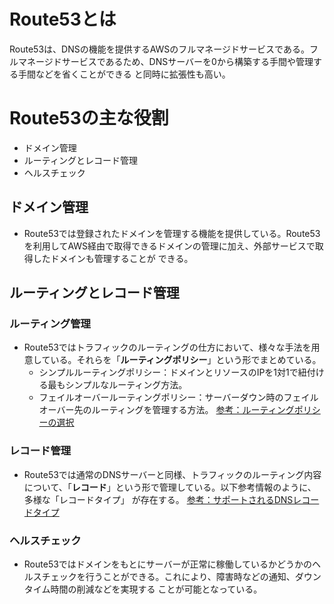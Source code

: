 # Route53とは

Route53は、DNSの機能を提供するAWSのフルマネージドサービスである。フルマネージドサービスであるため、DNSサーバーを0から構築する手間や管理する手間などを省くことができる
と同時に拡張性も高い。

# Route53の主な役割

- ドメイン管理
- ルーティングとレコード管理
- ヘルスチェック

## ドメイン管理

- Route53では登録されたドメインを管理する機能を提供している。Route53を利用してAWS経由で取得できるドメインの管理に加え、外部サービスで取得したドメインも管理することが
できる。

## ルーティングとレコード管理

### ルーティング管理

- Route53ではトラフィックのルーティングの仕方において、様々な手法を用意している。それらを「**ルーティングポリシー**」という形でまとめている。
  - シンプルルーティングポリシー：ドメインとリソースのIPを1対1で紐付ける最もシンプルなルーティング方法。
  - フェイルオーバールーティングポリシー：サーバーダウン時のフェイルオーバー先のルーティングを管理する方法。
[参考：ルーティングポリシーの選択](https://docs.aws.amazon.com/ja_jp/Route53/latest/DeveloperGuide/routing-policy.html)

### レコード管理

- Route53では通常のDNSサーバーと同様、トラフィックのルーティング内容について、「**レコード**」という形で管理している。以下参考情報のように、多様な「レコードタイプ」
が存在する。
[参考：サポートされるDNSレコードタイプ](https://docs.aws.amazon.com/ja_jp/Route53/latest/DeveloperGuide/ResourceRecordTypes.html#CNAMEFormat)

### ヘルスチェック

- Route53ではドメインをもとにサーバーが正常に稼働しているかどうかのヘルスチェックを行うことができる。これにより、障害時などの通知、ダウンタイム時間の削減などを実現する
ことが可能となっている。
